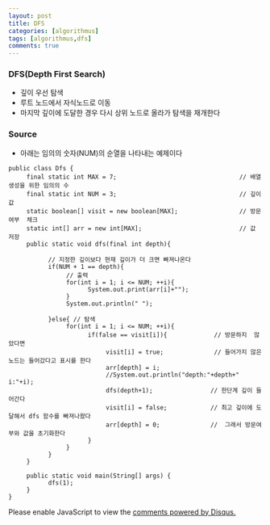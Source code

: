 ```yaml
---
layout: post
title: DFS
categories: [algorithmus]
tags: [algorithmus,dfs]
comments: true
---
```


### DFS(Depth First Search)
- 깊이 우선 탐색
- 루트 노드에서 자식노드로 이동
- 마지막 깊이에 도달한 경우 다시 상위 노드로 올라가 탐색을 재개한다

### Source
- 아래는 임의의 숫자(NUM)의 순열을 나타내는 예제이다

~~~
public class Dfs {
     final static int MAX = 7;                                  // 배열 생성을 위한 임의의 수
     final static int NUM = 3;                                  // 깊이 값
     static boolean[] visit = new boolean[MAX];       			// 방문여부  체크
     static int[] arr = new int[MAX];                           // 값 저장
     public static void dfs(final int depth){
           
           // 지정한 깊이보다 현재 깊이가 더 크면 빠져나온다
           if(NUM + 1 == depth){
                // 출력
                for(int i = 1; i <= NUM; ++i){
                      System.out.print(arr[i]+""); 
                }
                System.out.println(" ");
                
           }else{ // 탐색
                for(int i = 1; i <= NUM; ++i){
                      if(false == visit[i]){           	 // 방문하지  않았다면
                           visit[i] = true;              // 들어가지 않은 노드는 들어갔다고 표시를 한다
                           arr[depth] = i;
                           //System.out.println("depth:"+depth+"  i:"+i);
                           dfs(depth+1);            	// 한단계 깊이 들어간다
                           visit[i] = false;            // 최고 깊이에 도달해서 dfs 함수를 빠져나왔다
                           arr[depth] = 0;            	//  그래서 방문여부와 값을 초기화한다
                      }
                }
           }
     }
     
     public static void main(String[] args) {
           dfs(1);
     }
}
~~~


<div id="disqus_thread"></div>
<script>

/**
*  RECOMMENDED CONFIGURATION VARIABLES: EDIT AND UNCOMMENT THE SECTION BELOW TO INSERT DYNAMIC VALUES FROM YOUR PLATFORM OR CMS.
*  LEARN WHY DEFINING THESE VARIABLES IS IMPORTANT: https://disqus.com/admin/universalcode/#configuration-variables*/
/*
var disqus_config = function () {
this.page.url = PAGE_URL;  // Replace PAGE_URL with your page's canonical URL variable
this.page.identifier = PAGE_IDENTIFIER; // Replace PAGE_IDENTIFIER with your page's unique identifier variable
};
*/
(function() { // DON'T EDIT BELOW THIS LINE
var d = document, s = d.createElement('script');
s.src = 'https://parkwonhui.disqus.com/embed.js';
s.setAttribute('data-timestamp', +new Date());
(d.head || d.body).appendChild(s);
})();
</script>
<noscript>Please enable JavaScript to view the <a href="https://disqus.com/?ref_noscript">comments powered by Disqus.</a></noscript>
                            

					